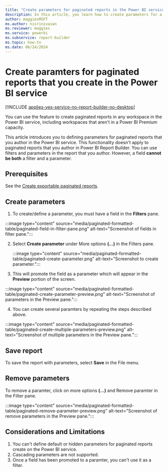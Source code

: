 ```yaml
---
title: "Create parameters for paginated reports in the Power BI service"
description: In this article, you learn how to create parameters for a paginated report using the interactive editor in the Power BI service.
author: maggiesMSFT
ms.author: nisrinivasan
ms.reviewer: maggies
ms.service: powerbi
ms.subservice: report-builder
ms.topic: how-to
ms.date: 06/24/2024
---
```


# Create paramters for paginated reports that you create in the Power BI service
[!INCLUDE [applies-yes-service-no-report-builder-no-desktop](../../includes/applies-yes-service-no-report-builder-no-desktop.md)]


You can use the feature to create paginated reports in any workspace in the Power BI service, including workspaces that aren't in a Power BI Premium capacity.

This article introduces you to defining parameters for paginated reports that you author in the Power BI service. This functionality doesn't apply to paginated reports that you author in Power BI Report Builder. You can use filters and parameters in the report that you author. However, a field **cannot be both** a filter and a parameter.  

## Prerequisites
See the [Create exportable paginated reports](paginated-formatted-table.md#prerequisites).

## Create parameters

1. To create/define a parameter, you must have a field in the **Filters** pane.

:::image type="content" source="media/paginated-formatted-table/paginated-field-in-filter-pane.png" alt-text="Screenshot of fields in filter pane.":::

2. Select **Create parameter** under More options **(...)** in the Filters pane.

   :::image type="content" source="media/paginated-formatted-table/paginated-create-parameter.png" alt-text="Screenshot to create parameter.":::

3. This will promote the field as a parameter which will appear in the **Preview** portion of the screen.

:::image type="content" source="media/paginated-formatted-table/paginated-create-parameter-preview.png" alt-text="Screenshot of parameters in the Preview pane.":::

4. You can create several paramters by repeating the steps described above.

:::image type="content" source="media/paginated-formatted-table/paginated-create-multiple-parameters-preview.png" alt-text="Screenshot of multiple parameters in the Preview pane.":::

## Save report

To save the report with parameters, select **Save** in the File menu.

## Remove parameters

To remove a paramter, click on more options **(...)** and Remove paramter in the Filter pane.

:::image type="content" source="media/paginated-formatted-table/paginated-remove-parameter-preview.png" alt-text="Screenshot of remove parameters in the Preview pane.":::
 
 ## Considerations and Limitations

1. You can't define default or hidden parameters for paginated reports create on the Power BI service.
2. Cascading parameters are not supported.
3. Once a field has been promoted to a paramter, you can't use it as a filter.  
 


